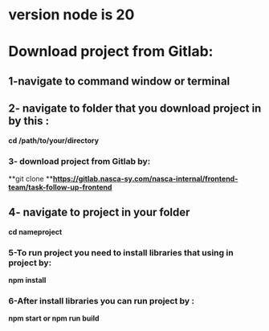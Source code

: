 
# version node is 20
# **Download project from Gitlab:**

## 1-navigate to command window or terminal

## 2- navigate to folder that you download project in by this :

 **cd /path/to/your/directory**

### 3- download project from Gitlab by: 

**git clone ****https://gitlab.nasca-sy.com/nasca-internal/frontend-team/task-follow-up-frontend**

## 4- navigate to project in your folder 
**cd nameproject**

### 5-To run project you need to install libraries that using in project by:

**npm install**

### 6-After install libraries you can run project by :

 **npm start or npm run build**
